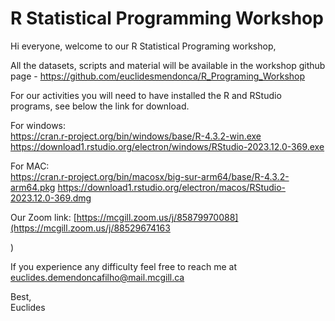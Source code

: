 # R Statistical Programming Workshop
Hi everyone, welcome to our R Statistical Programing workshop,

All the datasets, scripts and material will be available in the workshop github page - https://github.com/euclidesmendonca/R_Programing_Workshop


For our activities you will need to have installed the R and RStudio programs, see below the link for download.

For windows: \
https://cran.r-project.org/bin/windows/base/R-4.3.2-win.exe
https://download1.rstudio.org/electron/windows/RStudio-2023.12.0-369.exe


For MAC: \
https://cran.r-project.org/bin/macosx/big-sur-arm64/base/R-4.3.2-arm64.pkg
https://download1.rstudio.org/electron/macos/RStudio-2023.12.0-369.dmg

Our Zoom link: [https://mcgill.zoom.us/j/85879970088](https://mcgill.zoom.us/j/88529674163

 )

If you experience any difficulty feel free to reach  me at euclides.demendoncafilho@mail.mcgill.ca

Best,\
Euclides
